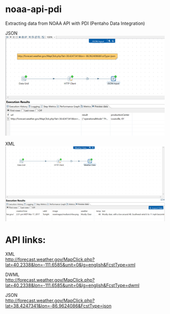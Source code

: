 # noaa-api-pdi
Extracting data from NOAA API with PDI (Pentaho Data Integration)

JSON
![1](https://github.com/caiomsouza/noaa-api-pdi/blob/master/imgs/pdi_noaa_weather_api_json.PNG)

XML
![2](https://github.com/caiomsouza/noaa-api-pdi/blob/master/imgs/pdi_noaa_weather_api_xml.PNG)

# API links:
XML <BR>
http://forecast.weather.gov/MapClick.php?lat=40.2338&lon=-111.6585&unit=0&lg=english&FcstType=xml <BR>

DWML <BR>
http://forecast.weather.gov/MapClick.php?lat=40.2338&lon=-111.6585&unit=0&lg=english&FcstType=dwml <BR>

JSON <BR>
http://forecast.weather.gov/MapClick.php?lat=38.4247341&lon=-86.9624086&FcstType=json
